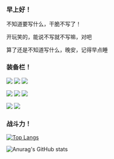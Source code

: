 ### 早上好！

不知道要写什么，干脆不写了！

开玩笑的，能说不写就不写嘛，对吧

算了还是不知道写什么，晚安，记得早点睡

### 装备栏！

[![](https://img.shields.io/badge/-Git-f05032?style=flat-square&logo=git&logoColor=white)](https://git-scm.com/) 
[![](https://img.shields.io/badge/-Node.js-43853d?style=flat-square&logo=node.js&logoColor=ffffff)](https://nodejs.org/) 
[![](https://img.shields.io/badge/-NPM-cb3837?style=flat-square&logo=npm&logoColor=white)](https://npmjs.com/) 

[![](https://img.shields.io/badge/-HTML5-E34F26?style=flat-square&logo=html5&logoColor=white)](https://html.spec.whatwg.org/) 
[![](https://img.shields.io/badge/-CSS3-1572B6?style=flat-square&logo=css3&logoColor=white)](https://www.w3.org/Style/CSS/) 
[![](https://img.shields.io/badge/-JavaScript-f7e018?style=flat-square&logo=javascript&logoColor=white)](https://www.ecma-international.org/) 

[![](https://img.shields.io/badge/Firefox-109.0beta-E02950?style=flat-square&logo=firefox&logoColor=ffffff)](https://www.firefox.com) 
[![](https://img.shields.io/badge/Windows-11-0290EE?style=flat-square&logo=microsoft&logoColor=ffffff)](https://www.microsoft.com/windows/get-windows-11)

### 战斗力！

[![Top Langs](https://github-readme-stats.vercel.app/api/top-langs/?username=jiupinx&layout=compact&card_width=446&theme=transparent)](https://github.com/anuraghazra/github-readme-stats)

![Anurag's GitHub stats](https://github-readme-stats.vercel.app/api?username=jiupinx&show_icons=true&theme=transparent)
